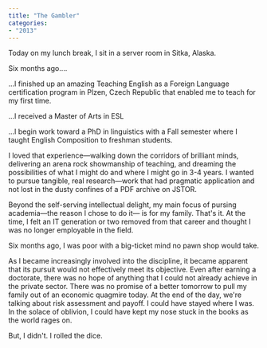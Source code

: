 ```yaml
---
title: "The Gambler"
categories:
- "2013"
---
```


Today on my lunch break, I sit in a server room in Sitka, Alaska.

Six months ago....

...I finished up an amazing Teaching English as a Foreign Language certification program in Plzen, Czech Republic that enabled me to teach for my first time.

...I received a Master of Arts in ESL

...I begin work toward a PhD in linguistics with a Fall semester where I taught English Composition to freshman students.

I loved that experience—walking down the corridors of brilliant minds, delivering an arena rock showmanship of teaching, and dreaming the possibilities of what I might do and where I might go in 3-4 years.  I wanted to pursue tangible, real research—work that had pragmatic application and not lost in the dusty confines of a PDF archive on JSTOR.

Beyond the self-serving intellectual delight, my main focus of pursing academia—the reason I chose to do it— is for my family.  That's it.  At the time, I felt an IT generation or two removed from that career and thought I was no longer employable in the field.

Six months ago, I was poor with a big-ticket mind no pawn shop would take.

As I became increasingly involved into the discipline, it became apparent that its pursuit would not effectively meet its objective.  Even after earning a doctorate, there was no hope of anything that I could not already achieve in the private sector.  There was no promise of a better tomorrow to pull my family out of an economic quagmire today.  At the end of the day, we're talking about risk assessment and payoff.  I could have stayed where I was.  In the solace of oblivion, I could have kept my nose stuck in the books as the world rages on.

But, I didn't.  I rolled the dice.